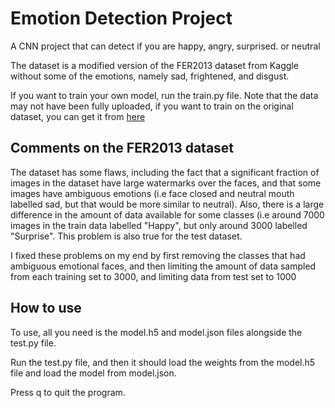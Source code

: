 # Emotion Detection Project

A CNN project that can detect if you are happy, angry, surprised. or neutral

The dataset is a modified version of the FER2013 dataset from Kaggle without some of the emotions, namely sad, frightened, and disgust.

If you want to train your own model, run the train.py file.
Note that the data may not have been fully uploaded, if you want to train on the original dataset, you can get it from [here](https://www.kaggle.com/datasets/msambare/fer2013)


## Comments on the FER2013 dataset
The dataset has some flaws, including the fact that a significant fraction of images in the dataset have large watermarks over the faces, and that some images have ambiguous emotions (i.e face closed and neutral mouth labelled sad, but that would be more similar to neutral). Also, there is a large difference in the amount of data available for some classes (i.e around 7000 images in the train data labelled "Happy", but only around 3000 labelled "Surprise". This problem is also true for the test dataset.

I fixed these problems on my end by first removing the classes that had ambiguous emotional faces, and then limiting the amount of data sampled from each training set to 3000, and limiting data from test set to 1000


## How to use
To use, all you need is the model.h5 and model.json files alongside the test.py file.

Run the test.py file, and then it should load the weights from the model.h5 file and load the model from model.json.

Press q to quit the program.
